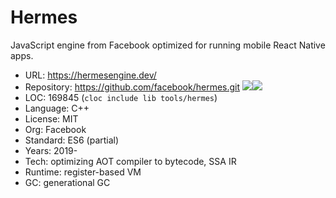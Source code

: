 # Hermes

JavaScript engine from Facebook optimized for running mobile React Native apps.

* URL:        https://hermesengine.dev/
* Repository: https://github.com/facebook/hermes.git <img src="https://img.shields.io/github/stars/facebook/hermes?label=&style=flat-square" /><img src="https://img.shields.io/github/last-commit/facebook/hermes?label=&style=flat-square" />
* LOC:        169845 (`cloc include lib tools/hermes`)
* Language:   C++
* License:    MIT
* Org:        Facebook
* Standard:   ES6 (partial)
* Years:      2019-
* Tech:       optimizing AOT compiler to bytecode, SSA IR
* Runtime:    register-based VM
* GC:         generational GC
